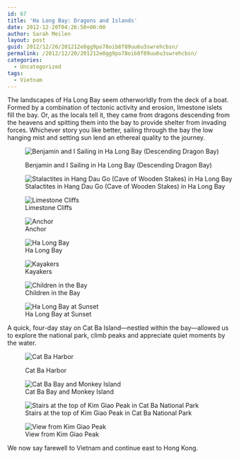 ```yaml
---
id: 67
title: 'Ha Long Bay: Dragons and Islands'
date: 2012-12-20T04:26:50+00:00
author: Sarah Meilen
layout: post
guid: 2012/12/20/201212e8gg9po78oib8f89uu6u3swrehcbsn/
permalink: /2012/12/20/201212e8gg9po78oib8f89uu6u3swrehcbsn/
categories:
  - Uncategorized
tags:
  - Vietnam
---
```

The landscapes of Ha Long Bay seem otherworldly from the deck of a boat. Formed by a combination of tectonic activity and erosion, limestone islets fill the bay. Or, as the locals tell it, they came from dragons descending from the heavens and spitting them into the bay to provide shelter from invading forces. Whichever story you like better, sailing through the bay the low hanging mist and setting sun lend an ethereal quality to the journey.&nbsp;

<div>
</div><figure style="width: 2500px" class="wp-caption alignnone">

![Benjamin and I Sailing in Ha Long Bay (Descending Dragon Bay)](http://static1.squarespace.com/static/5064cb5984ae62abc9229999/5064cb5a84ae62abc92299ae/50d28ae1e4b0f450620f6e70/1432178589419/2012-12-09+13.52.24.jpg.24.jpg?format=original)<figcaption class="wp-caption-text">Benjamin and I Sailing in Ha Long Bay (Descending Dragon Bay)</figcaption></figure> <figure style="width: 2500px" class="wp-caption alignnone">![Stalactites in Hang Dau Go (Cave of Wooden Stakes) in Ha Long Bay ](http://static1.squarespace.com/static/5064cb5984ae62abc9229999/5064cb5a84ae62abc92299ae/50d28ba6e4b05e3a44091657/1432178574516/2012-12-09+14.23.04.jpg.04.jpg?format=original)<figcaption class="wp-caption-text">Stalactites in Hang Dau Go (Cave of Wooden Stakes) in Ha Long Bay </figcaption></figure> <figure style="width: 2500px" class="wp-caption alignnone">![Limestone Cliffs](http://static1.squarespace.com/static/5064cb5984ae62abc9229999/5064cb5a84ae62abc92299ae/50d28c39e4b0959a08719b21/1432178572205/2012-12-09+14.55.40.jpg.40.jpg?format=original)<figcaption class="wp-caption-text">Limestone Cliffs</figcaption></figure> <figure style="width: 2500px" class="wp-caption alignnone">![Anchor](http://static1.squarespace.com/static/5064cb5984ae62abc9229999/5064cb5a84ae62abc92299ae/50d28cd1e4b06152e1374322/1432178575072/2012-12-09+15.00.28.jpg.28.jpg?format=original)<figcaption class="wp-caption-text">Anchor</figcaption></figure> <figure style="width: 2500px" class="wp-caption alignnone">![Ha Long Bay](http://static1.squarespace.com/static/5064cb5984ae62abc9229999/5064cb5a84ae62abc92299ae/50d28d46e4b06152e137439c/1432178584534/2012-12-09+15.05.47.jpg.47.jpg?format=original)<figcaption class="wp-caption-text">Ha Long Bay</figcaption></figure> <figure style="width: 2500px" class="wp-caption alignnone">![Kayakers ](http://static1.squarespace.com/static/5064cb5984ae62abc9229999/5064cb5a84ae62abc92299ae/50d28d9de4b0d8a9a53b4fec/1432178555706/2012-12-09+15.07.54.jpg.54.jpg?format=original)<figcaption class="wp-caption-text">Kayakers </figcaption></figure> <figure style="width: 2500px" class="wp-caption alignnone">![Children in the Bay](http://static1.squarespace.com/static/5064cb5984ae62abc9229999/5064cb5a84ae62abc92299ae/50d28e18e4b0d8a9a53b526f/1432178590859/2012-12-09+15.46.56.jpg.56.jpg?format=original)<figcaption class="wp-caption-text">Children in the Bay</figcaption></figure> <figure style="width: 2500px" class="wp-caption alignnone">![Ha Long Bay at Sunset](http://static1.squarespace.com/static/5064cb5984ae62abc9229999/5064cb5a84ae62abc92299ae/50d28ec2e4b0959a08719efc/1432178549214/2012-12-09+15.51.27.jpg.27.jpg?format=original)<figcaption class="wp-caption-text">Ha Long Bay at Sunset</figcaption></figure>

<p class="p1">
  <span class="s1">A quick, four-day stay on Cat Ba Island—nestled within the bay—allowed us to explore the national park, climb peaks and appreciate quiet moments by the water.</span>
</p><figure style="width: 2500px" class="wp-caption alignnone">

![Cat Ba Harbor](http://static1.squarespace.com/static/5064cb5984ae62abc9229999/5064cb5a84ae62abc92299ae/50d29000e4b05e3a44092282/1432178559587/2012-12-11+16.31.24.jpg.24.jpg?format=original)<figcaption class="wp-caption-text">Cat Ba Harbor</figcaption></figure> <figure style="width: 2500px" class="wp-caption alignnone">![Cat Ba Bay and Monkey Island](http://static1.squarespace.com/static/5064cb5984ae62abc9229999/5064cb5a84ae62abc92299ae/50d29092e4b06152e1374e21/1432178555992/2012-12-11+16.51.25.jpg.25.jpg?format=original)<figcaption class="wp-caption-text">Cat Ba Bay and Monkey Island</figcaption></figure> <figure style="width: 2500px" class="wp-caption alignnone">![Stairs at the top of Kim Giao Peak in Cat Ba National Park](http://static1.squarespace.com/static/5064cb5984ae62abc9229999/5064cb5a84ae62abc92299ae/50d2915ce4b05e3a440924ff/1432178595158/2012-12-12+13.33.48.jpg.48.jpg?format=original)<figcaption class="wp-caption-text">Stairs at the top of Kim Giao Peak in Cat Ba National Park</figcaption></figure> <figure style="width: 2500px" class="wp-caption alignnone">![View from Kim Giao Peak](http://static1.squarespace.com/static/5064cb5984ae62abc9229999/5064cb5a84ae62abc92299ae/50d292a8e4b06152e13750e7/1432178575727/2012-12-12+13.36.34.jpg.34.jpg?format=original)<figcaption class="wp-caption-text">View from Kim Giao Peak</figcaption></figure>

We now say farewell to Vietnam and continue east to Hong Kong.
